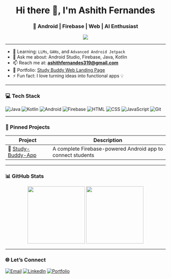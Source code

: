 <h1 align="center">Hi there 👋, I'm Ashith Fernandes</h1>
<h3 align="center">🚀 Android | Firebase | Web | AI Enthusiast</h3>

<p align="center">
  <img src="https://readme-typing-svg.demolab.com?font=Fira+Code&pause=1000&color=FF0000,FFA500,FFFF00,00FF00,0000FF,4B0082,EE82EE&center=true&width=600&lines=Passionate+Android+Developer;Firebase+%7C+LLMs+%7C+Java+%7C+GAN+Lover;Building+fun+and+helpful+apps+every+day" />
</p>



  



---
 
- 🌱 Learning: `LLMs`, `GANs`, and `Advanced Android Jetpack`  
- 💬 Ask me about: Android Studio, Firebase, Java, Kotlin  
- 📫 Reach me at: **ashithfernandes319@gmail.com**  
- 🎯 Portfolio: [Study Buddy Web Landing Page](https://spideyashith.github.io/study-buddy-app-web/)  
- ⚡ Fun fact: I love turning ideas into functional apps 💡

---

### 💻 Tech Stack

![Java](https://img.shields.io/badge/Java-%23ED8B00.svg?style=flat&logo=java&logoColor=white)
![Kotlin](https://img.shields.io/badge/Kotlin-7F52FF.svg?style=flat&logo=kotlin&logoColor=white)
![Android](https://img.shields.io/badge/Android-3DDC84.svg?style=flat&logo=android&logoColor=white)
![Firebase](https://img.shields.io/badge/Firebase-ffca28.svg?style=flat&logo=firebase&logoColor=black)
![HTML](https://img.shields.io/badge/HTML5-E34F26.svg?style=flat&logo=html5&logoColor=white)
![CSS](https://img.shields.io/badge/CSS3-1572B6.svg?style=flat&logo=css3&logoColor=white)
![JavaScript](https://img.shields.io/badge/JavaScript-F7DF1E.svg?style=flat&logo=javascript&logoColor=black)
![Git](https://img.shields.io/badge/Git-F05032.svg?style=flat&logo=git&logoColor=white)

---

### 📌 Pinned Projects

| Project | Description |
|--------|-------------|
| 🔗 [Study-Buddy-App](https://github.com/spideyashith/Study-Buddy-App) | A complete Firebase-powered Android app to connect students |

---

### 📊 GitHub Stats

<p align="center">
  <img src="https://github-readme-stats.vercel.app/api?username=spideyashith&show_icons=true&theme=tokyonight" height="180px" />
  <img src="https://github-readme-streak-stats.herokuapp.com/?user=spideyashith&theme=tokyonight" height="180px" />
</p>

---

### 🌐 Let’s Connect

<p align="left">
  <a href="mailto:ashithfernandes319@gmail.com"><img alt="Email" src="https://img.shields.io/badge/Gmail-D14836?style=flat&logo=gmail&logoColor=white" /></a>
  <a href="https://www.linkedin.com/in/ashithfernandes"><img alt="LinkedIn" src="https://img.shields.io/badge/LinkedIn-0077B5?style=flat&logo=linkedin&logoColor=white" /></a>
  <a href="https://spideyashith.github.io/study-buddy-app-web/"><img alt="Portfolio" src="https://img.shields.io/badge/Portfolio-000000?style=flat&logo=github&logoColor=white" /></a>
</p>
